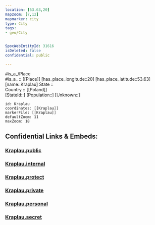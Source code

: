 ```yaml
---
location: [53.63,20] 
mapzoom: [7,12] 
mapmarker: city 
type: City
tags:
- geo/City


SpocWebEntityId: 31616
isDeleted: false
confidential: public

---
```

#is_a_/Place  
#is_a_ :: [[Place]] 
[has_place_longitude::20] 
[has_place_latitude::53.63] 
[name::Kraplau] 
State ::  
Country :: [[Poland]]  
[StateId::] 
[Population::] 
[Unknown::] 


```leaflet
id: Kraplau
coordinates: [[Kraplau]] 
markerFile: [[Kraplau]] 
defaultZoom: 11 
maxZoom: 18
```


## Confidential Links & Embeds: 

### [Kraplau.public](/_public/\Earth\Continent\Europe\Europe~East\Poland\Provinces~Poland\Warmian-Masurian\CityKraplau.public.md) 

### [Kraplau.internal](/_internal/\Earth\Continent\Europe\Europe~East\Poland\Provinces~Poland\Warmian-Masurian\CityKraplau.internal.md) 

### [Kraplau.protect](/_protect/\Earth\Continent\Europe\Europe~East\Poland\Provinces~Poland\Warmian-Masurian\CityKraplau.protect.md) 

### [Kraplau.private](/_private/\Earth\Continent\Europe\Europe~East\Poland\Provinces~Poland\Warmian-Masurian\CityKraplau.private.md) 

### [Kraplau.personal](/_personal/\Earth\Continent\Europe\Europe~East\Poland\Provinces~Poland\Warmian-Masurian\CityKraplau.personal.md) 

### [Kraplau.secret](/_secret/\Earth\Continent\Europe\Europe~East\Poland\Provinces~Poland\Warmian-Masurian\CityKraplau.secret.md)

